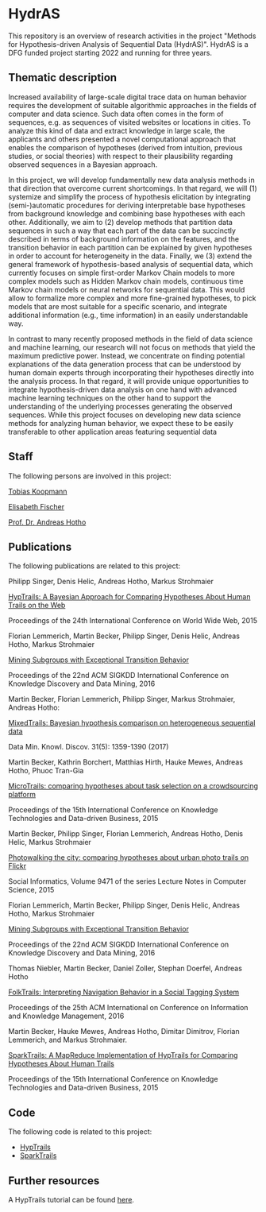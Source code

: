 # HydrAS
This repository is an overview of research activities in the project "Methods for Hypothesis-driven Analysis of Sequential Data (HydrAS)". 
HydrAS is a DFG funded project starting 2022 and running for three years. 

## Thematic description

Increased availability of large-scale digital trace data on human behavior requires the development of suitable algorithmic approaches in the fields of computer and data science. Such data often comes in the form of sequences, e.g. as sequences of visited websites or locations in cities. To analyze this kind of data and extract knowledge in large scale, the applicants and others presented a novel computational approach that enables the comparison of hypotheses (derived from intuition, previous studies, or social theories) with respect to their plausibility regarding observed sequences in a Bayesian approach.

In this project, we will develop fundamentally new data analysis methods in that direction that overcome current shortcomings. In that regard, we will (1) systemize and simplify the process of hypothesis elicitation by integrating (semi-)automatic procedures for deriving interpretable base hypotheses from background knowledge and combining base hypotheses with each other. Additionally, we aim to (2) develop methods that partition data sequences in such a way that each part of the data can be succinctly described in terms of background information on the features, and the transition behavior in each partition can be explained by given hypotheses in order to account for heterogeneity in the data. Finally, we (3) extend the general framework of hypothesis-based analysis of sequential data, which currently focuses on simple first-order Markov Chain models to more complex models such as Hidden Markov chain models, continuous time Markov chain models or neural networks for sequential data. This would allow to formalize more complex and more fine-grained hypotheses, to pick models that are most suitable for a specific scenario, and integrate additional information (e.g., time information) in an easily understandable way.

In contrast to many recently proposed methods in the field of data science and machine learning, our research will not focus on methods that yield the maximum predictive power. Instead, we concentrate on finding potential explanations of the data generation process that can be understood by human domain experts through incorporating their hypotheses directly into the analysis process. In that regard, it will provide unique opportunities to integrate hypothesis-driven data analysis on one hand with advanced machine learning techniques on the other hand to support the understanding of the underlying processes generating the observed sequences. While this project focuses on developing new data science methods for analyzing human behavior, we expect these to be easily transferable to other application areas featuring sequential data

## Staff

The following persons are involved in this project:

[Tobias Koopmann](https://www.informatik.uni-wuerzburg.de/datascience/staff/koopmann/)

[Elisabeth Fischer](https://www.informatik.uni-wuerzburg.de/datascience/staff/elisabeth-fischer/)

[Prof. Dr. Andreas Hotho](https://www.informatik.uni-wuerzburg.de/datascience/staff/hotho/)

## Publications

The following publications are related to this project:

Philipp Singer, Denis Helic, Andreas Hotho, Markus Strohmaier

[HypTrails: A Bayesian Approach for Comparing Hypotheses About Human Trails on the Web](https://dl.acm.org/doi/abs/10.1145/2736277.2741080)

Proceedings of the 24th International Conference on World Wide Web, 2015

Florian Lemmerich, Martin Becker, Philipp Singer, Denis Helic, Andreas Hotho, Markus Strohmaier

[Mining Subgroups with Exceptional Transition Behavior](https://dl.acm.org/doi/10.1145/2939672.2939752)

Proceedings of the 22nd ACM SIGKDD International Conference on Knowledge Discovery and Data Mining, 2016

Martin Becker, Florian Lemmerich, Philipp Singer, Markus Strohmaier, Andreas Hotho:

[MixedTrails: Bayesian hypothesis comparison on heterogeneous sequential data](https://link.springer.com/article/10.1007/s10618-017-0518-x)

Data Min. Knowl. Discov. 31(5): 1359-1390 (2017)

Martin Becker, Kathrin Borchert, Matthias Hirth, Hauke Mewes, Andreas Hotho, Phuoc Tran-Gia

[MicroTrails: comparing hypotheses about task selection on a crowdsourcing platform](https://dl.acm.org/doi/10.1145/2809563.2809608)

Proceedings of the 15th International Conference on Knowledge Technologies and Data-driven Business, 2015

Martin Becker, Philipp Singer, Florian Lemmerich, Andreas Hotho, Denis Helic, Markus Strohmaier

[Photowalking the city: comparing hypotheses about urban photo trails on Flickr](https://link.springer.com/chapter/10.1007/978-3-319-27433-1_16)

Social Informatics, Volume 9471 of the series Lecture Notes in Computer Science, 2015

Florian Lemmerich, Martin Becker, Philipp Singer, Denis Helic, Andreas Hotho, Markus Strohmaier

[Mining Subgroups with Exceptional Transition Behavior](https://dl.acm.org/doi/10.1145/2939672.2939752)

Proceedings of the 22nd ACM SIGKDD International Conference on Knowledge Discovery and Data Mining, 2016

Thomas Niebler, Martin Becker, Daniel Zoller, Stephan Doerfel, Andreas Hotho

[FolkTrails: Interpreting Navigation Behavior in a Social Tagging System](https://dl.acm.org/doi/10.1145/2983323.2983686)

Proceedings of the 25th ACM International on Conference on Information and Knowledge Management, 2016

Martin Becker, Hauke Mewes, Andreas Hotho, Dimitar Dimitrov, Florian Lemmerich, and Markus Strohmaier.

[SparkTrails: A MapReduce Implementation of HypTrails for Comparing Hypotheses About Human Trails](https://dl.acm.org/doi/10.1145/2872518.2889380)

Proceedings of the 15th International Conference on Knowledge Technologies and Data-driven Business, 2015


## Code 

The following code is related to this project:
- [HypTrails](https://github.com/mgbckr/pytrails)
- [SparkTrails](https://github.com/mgbckr/sparktrails)

## Further resources

A HypTrails tutorial can be found [here](https://nbviewer.org/github/psinger/HypTrails/blob/master/tutorial/hyptrails_tutorial.ipynb). 

